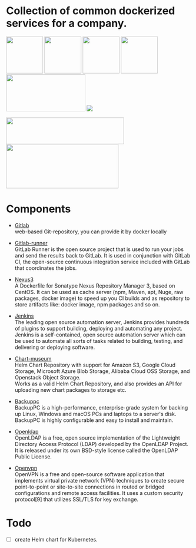 # Collection of common dockerized services for a company. 

<img src="https://avatars0.githubusercontent.com/u/1086321?s=200&v=4" height="100" width="100" >  <img src="https://guides.sonatype.com/images/logos/nxrm3.png" height="100" width="100">  <img src="https://wiki.jenkins.io/download/attachments/2916393/logo.png?version=1&modificationDate=1302753947000&api=v2" height="100" width="100">  <img src="https://github.com/helm/chartmuseum/raw/master/logo.png" height="100" width="100">  <img src="https://sm.pcmag.com/t/pcmag_uk/review/o/openvpn-24/openvpn-243_x3m1.640.jpg" width="215" height="100"> <img src="https://miro.medium.com/fit/c/128/128/1*vAwNBqaVrAHqxHt9-P5Jew.jpeg">

<img src="https://backuppc.github.io/backuppc/images/logos/logo320.png" height="72" width="320">  <img src="https://www.openldap.org/images/headers/LDAPworm.gif" height="120" width="305">  


# Components

* [Gitlab](https://hub.docker.com/r/sameersbn/gitlab/tags/)  
    web-based Git-repository, you can provide it by docker locally  

* [Gitlab-runner](https://hub.docker.com/r/gitlab/gitlab-runner/tags/)  
    GitLab Runner is the open source project that is used to run your jobs and send the results back to GitLab.
    It is used in conjunction with GitLab CI, the open-source continuous integration service included with GitLab that coordinates the jobs.  

* [Nexus3](https://hub.docker.com/r/sonatype/nexus3/tags/)  
    A Dockerfile for Sonatype Nexus Repository Manager 3, based on CentOS. It can be used as cache server (npm, Maven, apt, Nuge, raw packages, docker image) to speed up you CI builds and as repository to store artifacts like: docker image, npm packages and so on.

* [Jenkins](https://hub.docker.com/r/jenkins/jenkins/)  
    The leading open source automation server, Jenkins provides hundreds of plugins to support building, deploying and automating any project.  
    Jenkins is a self-contained, open source automation server which can be used to automate all sorts of tasks related to building, testing, and delivering or deploying software.

* [Chart-museum](https://hub.docker.com/r/chartmuseum/chartmuseum/tags/)  
    Helm Chart Repository with support for Amazon S3, Google Cloud Storage, Microsoft Azure Blob Storage, Alibaba Cloud OSS Storage, and Openstack Object Storage.  
    Works as a valid Helm Chart Repository, and also provides an API for uploading new chart packages to storage etc.

* [Backuppc](https://backuppc.github.io/backuppc/)  
    BackupPC is a high-performance, enterprise-grade system for backing up Linux, Windows and macOS PCs and laptops to a server's disk. BackupPC is highly configurable and easy to install and maintain.

* [Openldap](https://www.openldap.org/)  
    OpenLDAP is a free, open source implementation of the Lightweight Directory Access Protocol (LDAP) developed by the OpenLDAP Project. It is released under its own BSD-style license called the OpenLDAP Public License.

* [Openvpn](https://openvpn.net/)  
    OpenVPN is a free and open-source software application that implements virtual private network (VPN) techniques to create secure point-to-point or site-to-site connections in routed or bridged configurations and remote access facilities. It uses a custom security protocol[9] that utilizes SSL/TLS for key exchange.

# Todo  
- [ ] create Helm chart for Kubernetes.
